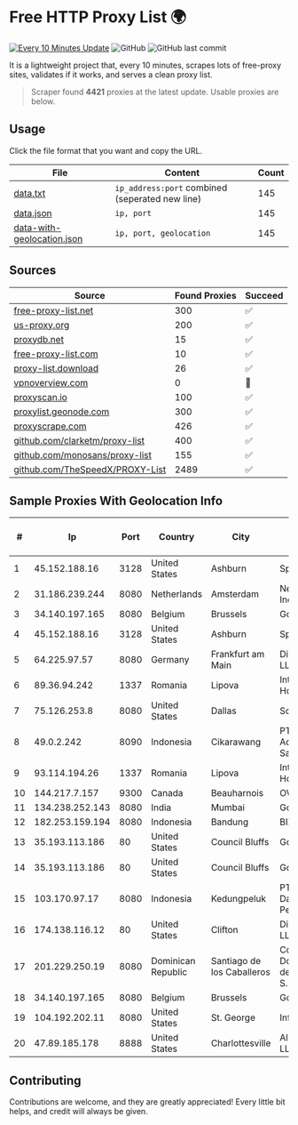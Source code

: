 
# Free HTTP Proxy List 🌍

[![Every 10 Minutes Update](https://github.com/mertguvencli/http-proxy-list/actions/workflows/main.yml/badge.svg?branch=main)](https://github.com/mertguvencli/http-proxy-list/actions/workflows/main.yml)
![GitHub](https://img.shields.io/github/license/mertguvencli/http-proxy-list)
![GitHub last commit](https://img.shields.io/github/last-commit/mertguvencli/http-proxy-list)

It is a lightweight project that, every 10 minutes, scrapes lots of free-proxy sites, validates if it works, and serves a clean proxy list.


> Scraper found **4421** proxies at the latest update. Usable proxies are below.

## Usage

Click the file format that you want and copy the URL.


|File|Content|Count|
|----|-------|-----|
|[data.txt](https://raw.githubusercontent.com/mertguvencli/http-proxy-list/main/proxy-list/data.txt)|`ip_address:port` combined (seperated new line)|145|
|[data.json](https://raw.githubusercontent.com/mertguvencli/http-proxy-list/main/proxy-list/data.json)|`ip, port`|145|
|[data-with-geolocation.json](https://raw.githubusercontent.com/mertguvencli/http-proxy-list/main/proxy-list/data-with-geolocation.json)|`ip, port, geolocation`|145|

## Sources

|Source|Found Proxies|Succeed|
|------|-------------|-------|
|[free-proxy-list.net](https://free-proxy-list.net)|300|✅|
|[us-proxy.org](https://www.us-proxy.org)|200|✅|
|[proxydb.net](http://proxydb.net)|15|✅|
|[free-proxy-list.com](https://free-proxy-list.com/?page=&port=&type%5B%5D=http&type%5B%5D=https&up_time=0&search=Search)|10|✅|
|[proxy-list.download](https://www.proxy-list.download/HTTP)|26|✅|
|[vpnoverview.com](https://vpnoverview.com/privacy/anonymous-browsing/free-proxy-servers)|0|🚫|
|[proxyscan.io](https://www.proxyscan.io)|100|✅|
|[proxylist.geonode.com](https://proxylist.geonode.com/api/proxy-list?limit=300&page=1&sort_by=lastChecked&sort_type=desc&protocols=http,https)|300|✅|
|[proxyscrape.com](https://api.proxyscrape.com/v2/?request=displayproxies&protocol=http&timeout=10000&country=all&ssl=all&anonymity=all)|426|✅|
|[github.com/clarketm/proxy-list](https://raw.githubusercontent.com/clarketm/proxy-list/master/proxy-list-raw.txt)|400|✅|
|[github.com/monosans/proxy-list](https://raw.githubusercontent.com/monosans/proxy-list/main/proxies/http.txt)|155|✅|
|[github.com/TheSpeedX/PROXY-List](https://raw.githubusercontent.com/TheSpeedX/PROXY-List/master/http.txt)|2489|✅|


## Sample Proxies With Geolocation Info

|#|Ip|Port|Country|City|Internet Service Provider|
|-|--|----|-------|----|-------------------------|
|1|45.152.188.16|3128|United States|Ashburn|Sprint|
|2|31.186.239.244|8080|Netherlands|Amsterdam|NetSkope Inc|
|3|34.140.197.165|8080|Belgium|Brussels|Google LLC|
|4|45.152.188.16|3128|United States|Ashburn|Sprint|
|5|64.225.97.57|8080|Germany|Frankfurt am Main|DigitalOcean, LLC|
|6|89.36.94.242|1337|Romania|Lipova|Interkvm Host SRL|
|7|75.126.253.8|8080|United States|Dallas|SoftLayer|
|8|49.0.2.242|8090|Indonesia|Cikarawang|PT Usaha Adi Sanggoro|
|9|93.114.194.26|1337|Romania|Lipova|Interkvm Host SRL|
|10|144.217.7.157|9300|Canada|Beauharnois|OVH SAS|
|11|134.238.252.143|8080|India|Mumbai|Google LLC|
|12|182.253.159.194|8080|Indonesia|Bandung|BIZNET|
|13|35.193.113.186|80|United States|Council Bluffs|Google LLC|
|14|35.193.113.186|80|United States|Council Bluffs|Google LLC|
|15|103.170.97.17|8080|Indonesia|Kedungpeluk|PT Global Data Akses Persada|
|16|174.138.116.12|80|United States|Clifton|DigitalOcean, LLC|
|17|201.229.250.19|8080|Dominican Republic|Santiago de los Caballeros|Compañía Dominicana de Teléfonos S. A.|
|18|34.140.197.165|8080|Belgium|Brussels|Google LLC|
|19|104.192.202.11|8080|United States|St. George|InfoWest|
|20|47.89.185.178|8888|United States|Charlottesville|Alibaba.com LLC|



## Contributing

Contributions are welcome, and they are greatly appreciated! Every
little bit helps, and credit will always be given.

